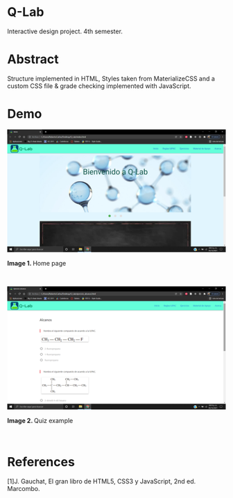 # Q-Lab
Interactive design project. 4th semester.
# Abstract
Structure implemented in HTML, Styles taken from MaterializeCSS and a custom CSS file & grade checking implemented with JavaScript.
# Demo
![Home_page](https://github.com/rcgc/Q_Lab/blob/master/screenshots/screenshot1.png)
<p><b>Image 1. </b>Home page</p><br>

![Quiz](https://github.com/rcgc/Q_Lab/blob/master/screenshots/screenshot2.png)
<p><b>Image 2. </b>Quiz example</p><br>

# References
[1]J. Gauchat, El gran libro de HTML5, CSS3 y JavaScript, 2nd ed. Marcombo.
